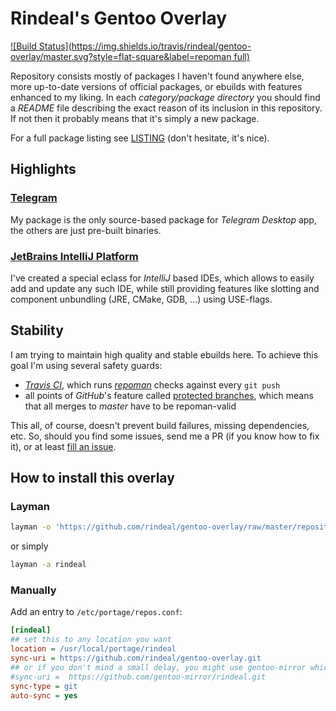 Rindeal's Gentoo Overlay
==========================
[![Build Status](https://img.shields.io/travis/rindeal/gentoo-overlay/master.svg?style=flat-square&label=repoman full)](https://travis-ci.org/rindeal/gentoo-overlay)

Repository consists mostly of packages I haven't found anywhere else, more up-to-date versions of official packages,
or ebuilds with features enhanced to my liking. In each _category/package directory_ you should find a _README_ file
describing the exact reason of its inclusion in this repository. If not then it probably means that it's simply a new package.

For a full package listing see [LISTING] \(don't hesitate, it's nice).

Highlights
-----------

### [Telegram]
My package is the only source-based package for _Telegram Desktop_ app, the others are just pre-built binaries.

### [JetBrains IntelliJ Platform](http://www.jetbrains.org/pages/viewpage.action?pageId=983889)
I've created a special eclass for _IntelliJ_ based IDEs, which allows to easily add and update any such IDE,
while still providing features like slotting and component unbundling (JRE, CMake, GDB, ...) using USE-flags.


Stability
----------

I am trying to maintain high quality and stable ebuilds here.
To achieve this goal I'm using several safety guards:

- _[Travis CI]_, which runs _[repoman]_
    checks against every `git push`
- all points of _GitHub_'s feature called [protected branches],
    which means that all merges to _master_ have to be repoman-valid

This all, of course, doesn't prevent build failures, missing dependencies, etc. So, should you find
some issues, send me a PR (if you know how to fix it), or at least [fill an issue][New issue].


How to install this overlay
----------------------------

### Layman

```sh
layman -o 'https://github.com/rindeal/gentoo-overlay/raw/master/repositories.xml' -a rindeal
```

or simply

```sh
layman -a rindeal
```

### Manually
Add an entry to `/etc/portage/repos.conf`:
```ini
[rindeal]
## set this to any location you want
location = /usr/local/portage/rindeal
sync-uri = https://github.com/rindeal/gentoo-overlay.git
## or if you don't mind a small delay, you might use gentoo-mirror which includes metadata cache
#sync-uri =  https://github.com/gentoo-mirror/rindeal.git
sync-type = git
auto-sync = yes
```


[protected branches]: https://help.github.com/articles/about-protected-branches/
[repoman]: https://wiki.gentoo.org/wiki/Repoman
[Travis CI]: https://travis-ci.org/
[LISTING]: ./LISTING.md
[New issue]: https://github.com/rindeal/gentoo-overlay/issues/new
[Telegram]: https://desktop.telegram.org/
